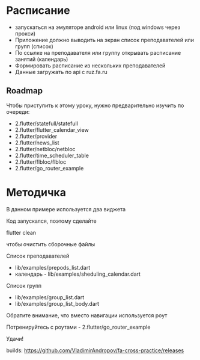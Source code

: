 # Расписание

- запускаться на эмуляторе android или linux (под windows через прокси)
- Приложение должно выводить на экран список преподавателей или групп (список)
- По ссылке на преподавателя или группу открывать расписание занятий (календарь)
- Формировать расписание из нескольких преподавателей
- Данные загружать по api с ruz.fa.ru

## Roadmap

Чтобы приступить к этому уроку, нужно предварительно изучить по очереди:



- 2.flutter/statefull/statefull
- 2.flutter/flutter_calendar_view
- 2.flutter/provider
- 2.flutter/news_list
- 2.flutter/netbloc/netbloc
- 2.flutter/time_scheduler_table
- 2.flutter/flbloc/flbloc
- 2.flutter/go_router_example


# Методичка
В данном примере используется два виджета

Код запускался, поэтому сделайте 

  flutter clean

чтобы очистить сборочные файлы


 Список преподавателей
- lib/examples/prepods_list.dart
- календарь - lib/examples/sheduling_calendar.dart

Список групп
- lib/examples/group_list.dart
- lib/examples/group_list_body.dart

Обратите внимание, что вместо навигации используется роут

Потренируйтесь с роутами - 2.flutter/go_router_example

Удачи!

builds: https://github.com/VladimirAndropov/fa-cross-practice/releases